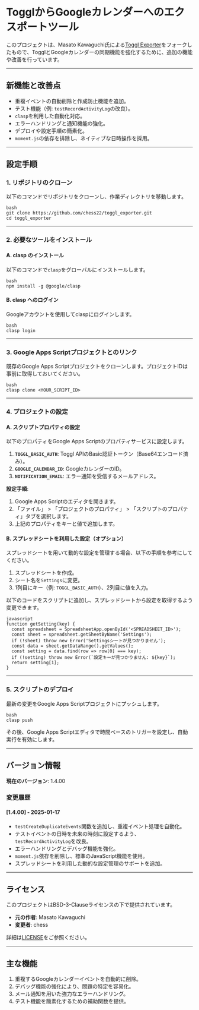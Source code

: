 # TogglからGoogleカレンダーへのエクスポートツール

このプロジェクトは、Masato Kawaguchi氏による[Toggl Exporter](https://github.com/mkawaguchi/toggl_exporter)をフォークしたもので、TogglとGoogleカレンダーの同期機能を強化するために、追加の機能や改善を行っています。

---

## 新機能と改善点
- 重複イベントの自動削除と作成防止機能を追加。
- テスト機能（例: `testRecordActivityLog`の改良）。
- `clasp`を利用した自動化対応。
- エラーハンドリングと通知機能の強化。
- デプロイや設定手順の簡素化。
- `moment.js`の依存を排除し、ネイティブな日時操作を採用。

---

## 設定手順

### 1. リポジトリのクローン

以下のコマンドでリポジトリをクローンし、作業ディレクトリを移動します。

``````
bash
git clone https://github.com/chess22/toggl_exporter.git
cd toggl_exporter
``````

---

### 2. 必要なツールをインストール

#### A. clasp のインストール
以下のコマンドで`clasp`をグローバルにインストールします。

``````
bash
npm install -g @google/clasp
``````

#### B. clasp へのログイン
Googleアカウントを使用してclaspにログインします。

``````
bash
clasp login
``````

---

### 3. Google Apps Scriptプロジェクトとのリンク

既存のGoogle Apps Scriptプロジェクトをクローンします。プロジェクトIDは事前に取得しておいてください。

``````
bash
clasp clone <YOUR_SCRIPT_ID>
``````

---

### 4. プロジェクトの設定

#### A. スクリプトプロパティの設定
以下のプロパティをGoogle Apps Scriptのプロパティサービスに設定します。

1. **`TOGGL_BASIC_AUTH`**: Toggl APIのBasic認証トークン（Base64エンコード済み）。
2. **`GOOGLE_CALENDAR_ID`**: GoogleカレンダーのID。
3. **`NOTIFICATION_EMAIL`**: エラー通知を受信するメールアドレス。

**設定手順**:
1. Google Apps Scriptのエディタを開きます。
2. 「ファイル」 > 「プロジェクトのプロパティ」 > 「スクリプトのプロパティ」タブを選択します。
3. 上記のプロパティをキーと値で追加します。

#### B. スプレッドシートを利用した設定（オプション）
スプレッドシートを用いて動的な設定を管理する場合、以下の手順を参考にしてください。

1. スプレッドシートを作成。
2. シート名を`Settings`に変更。
3. 1列目にキー（例: `TOGGL_BASIC_AUTH`）、2列目に値を入力。

以下のコードをスクリプトに追加し、スプレッドシートから設定を取得するよう変更できます。

``````
javascript
function getSetting(key) {
  const spreadsheet = SpreadsheetApp.openById('<SPREADSHEET_ID>');
  const sheet = spreadsheet.getSheetByName('Settings');
  if (!sheet) throw new Error('Settingsシートが見つかりません');
  const data = sheet.getDataRange().getValues();
  const setting = data.find(row => row[0] === key);
  if (!setting) throw new Error(`設定キーが見つかりません: ${key}`);
  return setting[1];
}
``````

---

### 5. スクリプトのデプロイ

最新の変更をGoogle Apps Scriptプロジェクトにプッシュします。

``````
bash
clasp push
``````

その後、Google Apps Scriptエディタで時間ベースのトリガーを設定し、自動実行を有効にします。

---

## バージョン情報

**現在のバージョン**: 1.4.00

### 変更履歴
#### [1.4.00] - 2025-01-17
- `testCreateDuplicateEvents`関数を追加し、重複イベント処理を自動化。
- テストイベントの日時を未来の時刻に設定するよう、`testRecordActivityLog`を改良。
- エラーハンドリングとデバッグ機能を強化。
- `moment.js`依存を削除し、標準のJavaScript機能を使用。
- スプレッドシートを利用した動的な設定管理のサポートを追加。

---

## ライセンス

このプロジェクトはBSD-3-Clauseライセンスの下で提供されています。

- **元の作者**: Masato Kawaguchi  
- **変更者**: chess  

詳細は[LICENSE](https://github.com/mkawaguchi/toggl_exporter/blob/master/LICENSE)をご参照ください。

---

## 主な機能
1. 重複するGoogleカレンダーイベントを自動的に削除。
2. デバッグ機能の強化により、問題の特定を容易化。
3. メール通知を用いた強力なエラーハンドリング。
4. テスト機能を簡素化するための補助関数を提供。
